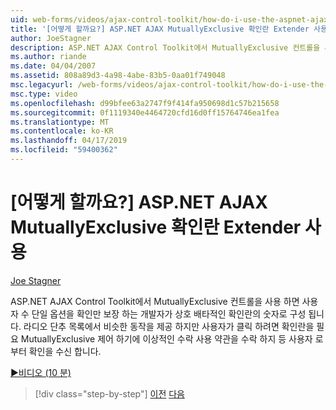 ```yaml
---
uid: web-forms/videos/ajax-control-toolkit/how-do-i-use-the-aspnet-ajax-mutuallyexclusive-checkbox-extender
title: '[어떻게 할까요?] ASP.NET AJAX MutuallyExclusive 확인란 Extender 사용 | Microsoft 문서'
author: JoeStagner
description: ASP.NET AJAX Control Toolkit에서 MutuallyExclusive 컨트롤을 사용 하면 개발자 확인란으로 상호 단독으로 e의 수를 구성 하는 중...
ms.author: riande
ms.date: 04/04/2007
ms.assetid: 808a89d3-4a98-4abe-83b5-0aa01f749048
msc.legacyurl: /web-forms/videos/ajax-control-toolkit/how-do-i-use-the-aspnet-ajax-mutuallyexclusive-checkbox-extender
msc.type: video
ms.openlocfilehash: d99bfee63a2747f9f414fa950698d1c57b215658
ms.sourcegitcommit: 0f1119340e4464720cfd16d0ff15764746ea1fea
ms.translationtype: MT
ms.contentlocale: ko-KR
ms.lasthandoff: 04/17/2019
ms.locfileid: "59400362"
---
```

# <a name="how-do-i-use-the-aspnet-ajax-mutuallyexclusive-checkbox-extender"></a>[어떻게 할까요?] ASP.NET AJAX MutuallyExclusive 확인란 Extender 사용

[Joe Stagner](https://github.com/JoeStagner)

ASP.NET AJAX Control Toolkit에서 MutuallyExclusive 컨트롤을 사용 하면 사용자 수 단일 옵션을 확인만 보장 하는 개발자가 상호 배타적인 확인란의 숫자로 구성 됩니다. 라디오 단추 목록에서 비슷한 동작을 제공 하지만 사용자가 클릭 하려면 확인란을 필요 MutuallyExclusive 제어 하기에 이상적인 수락 사용 약관을 수락 하지 등 사용자 로부터 확인을 수신 합니다.

[&#9654;비디오 (10 분)](https://channel9.msdn.com/Blogs/ASP-NET-Site-Videos/how-do-i-use-the-aspnet-ajax-mutuallyexclusive-checkbox-extender)

> [!div class="step-by-step"]
> [이전](how-do-i-use-the-aspnet-ajax-maskededit-controls.md)
> [다음](how-do-i-use-the-aspnet-ajax-nobot-control.md)
